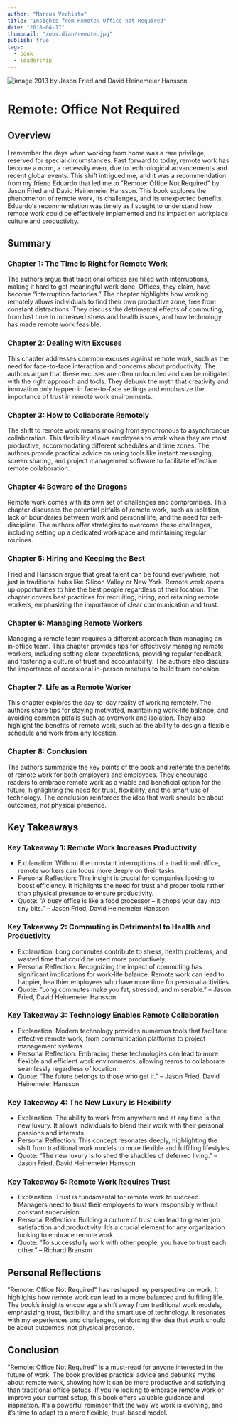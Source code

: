 ```yaml
---
author: "Marcus Vechiato"
title: "Insights from Remote: Office not Required"
date: "2018-04-17"
thumbnail: "/obsidian/remote.jpg"
publish: true
tags:
  - book
  - leadership
--- 
```

![image](/obsidian/remote.jpg)
2013 by Jason Fried and David Heinemeier Hansson

# Remote: Office Not Required

## Overview
I remember the days when working from home was a rare privilege, reserved for special circumstances. Fast forward to today, remote work has become a norm, a necessity even, due to technological advancements and recent global events. This shift intrigued me, and it was a recommendation from my friend Eduardo that led me to "Remote: Office Not Required" by Jason Fried and David Heinemeier Hansson. This book explores the phenomenon of remote work, its challenges, and its unexpected benefits. Eduardo's recommendation was timely as I sought to understand how remote work could be effectively implemented and its impact on workplace culture and productivity.

## Summary

### Chapter 1: The Time is Right for Remote Work
The authors argue that traditional offices are filled with interruptions, making it hard to get meaningful work done. Offices, they claim, have become “interruption factories.” The chapter highlights how working remotely allows individuals to find their own productive zone, free from constant distractions. They discuss the detrimental effects of commuting, from lost time to increased stress and health issues, and how technology has made remote work feasible.

### Chapter 2: Dealing with Excuses
This chapter addresses common excuses against remote work, such as the need for face-to-face interaction and concerns about productivity. The authors argue that these excuses are often unfounded and can be mitigated with the right approach and tools. They debunk the myth that creativity and innovation only happen in face-to-face settings and emphasize the importance of trust in remote work environments.

### Chapter 3: How to Collaborate Remotely
The shift to remote work means moving from synchronous to asynchronous collaboration. This flexibility allows employees to work when they are most productive, accommodating different schedules and time zones. The authors provide practical advice on using tools like instant messaging, screen sharing, and project management software to facilitate effective remote collaboration.

### Chapter 4: Beware of the Dragons
Remote work comes with its own set of challenges and compromises. This chapter discusses the potential pitfalls of remote work, such as isolation, lack of boundaries between work and personal life, and the need for self-discipline. The authors offer strategies to overcome these challenges, including setting up a dedicated workspace and maintaining regular routines.

### Chapter 5: Hiring and Keeping the Best
Fried and Hansson argue that great talent can be found everywhere, not just in traditional hubs like Silicon Valley or New York. Remote work opens up opportunities to hire the best people regardless of their location. The chapter covers best practices for recruiting, hiring, and retaining remote workers, emphasizing the importance of clear communication and trust.

### Chapter 6: Managing Remote Workers
Managing a remote team requires a different approach than managing an in-office team. This chapter provides tips for effectively managing remote workers, including setting clear expectations, providing regular feedback, and fostering a culture of trust and accountability. The authors also discuss the importance of occasional in-person meetups to build team cohesion.

### Chapter 7: Life as a Remote Worker
This chapter explores the day-to-day reality of working remotely. The authors share tips for staying motivated, maintaining work-life balance, and avoiding common pitfalls such as overwork and isolation. They also highlight the benefits of remote work, such as the ability to design a flexible schedule and work from any location.

### Chapter 8: Conclusion
The authors summarize the key points of the book and reiterate the benefits of remote work for both employers and employees. They encourage readers to embrace remote work as a viable and beneficial option for the future, highlighting the need for trust, flexibility, and the smart use of technology. The conclusion reinforces the idea that work should be about outcomes, not physical presence.

## Key Takeaways

### Key Takeaway 1: Remote Work Increases Productivity
- Explanation: Without the constant interruptions of a traditional office, remote workers can focus more deeply on their tasks.
- Personal Reflection: This insight is crucial for companies looking to boost efficiency. It highlights the need for trust and proper tools rather than physical presence to ensure productivity.
- Quote: “A busy office is like a food processor – it chops your day into tiny bits.” – Jason Fried, David Heinemeier Hansson

### Key Takeaway 2: Commuting is Detrimental to Health and Productivity
- Explanation: Long commutes contribute to stress, health problems, and wasted time that could be used more productively.
- Personal Reflection: Recognizing the impact of commuting has significant implications for work-life balance. Remote work can lead to happier, healthier employees who have more time for personal activities.
- Quote: “Long commutes make you fat, stressed, and miserable.” – Jason Fried, David Heinemeier Hansson

### Key Takeaway 3: Technology Enables Remote Collaboration
- Explanation: Modern technology provides numerous tools that facilitate effective remote work, from communication platforms to project management systems.
- Personal Reflection: Embracing these technologies can lead to more flexible and efficient work environments, allowing teams to collaborate seamlessly regardless of location.
- Quote: “The future belongs to those who get it.” – Jason Fried, David Heinemeier Hansson

### Key Takeaway 4: The New Luxury is Flexibility
- Explanation: The ability to work from anywhere and at any time is the new luxury. It allows individuals to blend their work with their personal passions and interests.
- Personal Reflection: This concept resonates deeply, highlighting the shift from traditional work models to more flexible and fulfilling lifestyles.
- Quote: “The new luxury is to shed the shackles of deferred living.” – Jason Fried, David Heinemeier Hansson

### Key Takeaway 5: Remote Work Requires Trust
- Explanation: Trust is fundamental for remote work to succeed. Managers need to trust their employees to work responsibly without constant supervision.
- Personal Reflection: Building a culture of trust can lead to greater job satisfaction and productivity. It’s a crucial element for any organization looking to embrace remote work.
- Quote: “To successfully work with other people, you have to trust each other.” – Richard Branson

## Personal Reflections
"Remote: Office Not Required" has reshaped my perspective on work. It highlights how remote work can lead to a more balanced and fulfilling life. The book’s insights encourage a shift away from traditional work models, emphasizing trust, flexibility, and the smart use of technology. It resonates with my experiences and challenges, reinforcing the idea that work should be about outcomes, not physical presence.

## Conclusion
"Remote: Office Not Required" is a must-read for anyone interested in the future of work. The book provides practical advice and debunks myths about remote work, showing how it can be more productive and satisfying than traditional office setups. If you're looking to embrace remote work or improve your current setup, this book offers valuable guidance and inspiration. It’s a powerful reminder that the way we work is evolving, and it’s time to adapt to a more flexible, trust-based model.